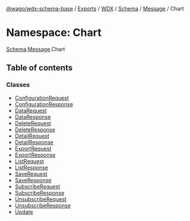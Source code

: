 [@wago/wdx-schema-base](../README.md) / [Exports](../modules.md) / [WDX](WDX.md) / [Schema](WDX.Schema.md) / [Message](WDX.Schema.Message.md) / Chart

# Namespace: Chart

[Schema](WDX.Schema.md).[Message](WDX.Schema.Message.md).Chart

## Table of contents

### Classes

- [ConfigurationRequest](../classes/WDX.Schema.Message.Chart.ConfigurationRequest.md)
- [ConfigurationResponse](../classes/WDX.Schema.Message.Chart.ConfigurationResponse.md)
- [DataRequest](../classes/WDX.Schema.Message.Chart.DataRequest.md)
- [DataResponse](../classes/WDX.Schema.Message.Chart.DataResponse.md)
- [DeleteRequest](../classes/WDX.Schema.Message.Chart.DeleteRequest.md)
- [DeleteResponse](../classes/WDX.Schema.Message.Chart.DeleteResponse.md)
- [DetailRequest](../classes/WDX.Schema.Message.Chart.DetailRequest.md)
- [DetailResponse](../classes/WDX.Schema.Message.Chart.DetailResponse.md)
- [ExportRequest](../classes/WDX.Schema.Message.Chart.ExportRequest.md)
- [ExportResponse](../classes/WDX.Schema.Message.Chart.ExportResponse.md)
- [ListRequest](../classes/WDX.Schema.Message.Chart.ListRequest.md)
- [ListResponse](../classes/WDX.Schema.Message.Chart.ListResponse.md)
- [SaveRequest](../classes/WDX.Schema.Message.Chart.SaveRequest.md)
- [SaveResponse](../classes/WDX.Schema.Message.Chart.SaveResponse.md)
- [SubscribeRequest](../classes/WDX.Schema.Message.Chart.SubscribeRequest.md)
- [SubscribeResponse](../classes/WDX.Schema.Message.Chart.SubscribeResponse.md)
- [UnsubscribeRequest](../classes/WDX.Schema.Message.Chart.UnsubscribeRequest.md)
- [UnsubscribeResponse](../classes/WDX.Schema.Message.Chart.UnsubscribeResponse.md)
- [Update](../classes/WDX.Schema.Message.Chart.Update.md)
